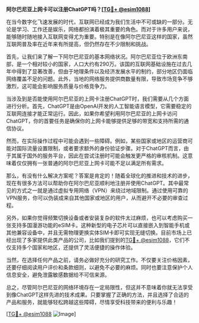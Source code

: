 **阿尔巴尼亚上网卡可以注册ChatGPT吗？[[TG💪+ @esim1088](https://t.me/s/esim1088)]**

在当今数字化飞速发展的时代，互联网已经成为我们生活中不可或缺的一部分。无论是学习、工作还是娱乐，网络都扮演着极其重要的角色。而对于许多用户来说，能够随时随地接入互联网变得尤为重要。特别是在像阿尔巴尼亚这样的国家，虽然互联网普及率在近年来有所提高，但仍然存在不少限制和挑战。

首先，让我们来了解一下阿尔巴尼亚的基本网络状况。阿尔巴尼亚位于欧洲东南部，是一个相对较小的国家，人口大约有290万。该国的互联网基础设施在过去几年中得到了显著改善，但由于地理条件以及经济发展水平的制约，部分地区仍面临网络覆盖不足的问题。此外，当地的网络服务提供商数量有限，导致市场竞争不够激烈，这可能会影响服务质量与价格竞争力。

当涉及到是否能使用阿尔巴尼亚的上网卡注册ChatGPT时，我们需要从几个方面进行分析。首先，ChatGPT是由OpenAI开发的人工智能语言模型，它需要稳定的互联网连接才能正常运行。因此，如果你希望利用阿尔巴尼亚的上网卡访问ChatGPT，你的首要任务是确保你的上网卡能够提供足够的带宽和支持所需的通信协议。

然而，在实际操作过程中可能会遇到一些障碍。例如，某些国家或地区的运营商可能对国际流量设置限制，或者要求额外的身份验证步骤。对于ChatGPT而言，由于其属于国外的服务平台，因此在尝试注册时可能会触发更严格的审核机制。这意味着仅仅拥有一张普通的阿尔巴尼亚上网卡可能不足以满足所有需求。

那么，有没有什么解决方案呢？答案是肯定的！随着全球化的推进和技术的进步，现在有很多方法可以帮助你在阿尔巴尼亚顺利地注册并使用ChatGPT。其中最常见的方式之一就是通过虚拟专用网络（VPN）来绕过地域限制。通过使用可靠的VPN服务，你可以伪装成来自其他国家或地区的用户，从而避开不必要的审查过程。

另外，如果你觉得频繁切换设备或者安装复杂的软件太过麻烦，也可以考虑购买一张支持多国漫游功能的eSIM卡。这种新型的电子芯片可以直接嵌入到智能手机或其他兼容设备中，并且无需物理更换实体SIM卡即可实现无缝切换。目前市场上已经出现了多家提供此类产品的公司，比如我们提到的[TG💪+ @esim1088](https://t.me/s/esim1088)，它们不仅支持多个国家和地区，还提供了灵活便捷的操作体验。

当然，在选择任何产品之前，请务必做好充分的研究工作。不仅要关注价格因素，还要仔细阅读用户评价和条款细则，以避免不必要的麻烦。同时也要注意保护个人信息安全，避免泄露敏感数据给不可信来源。

总之，尽管阿尔巴尼亚的网络环境存在一定局限性，但这并不意味着你就无法享受到像ChatGPT这样先进的技术成果。只要掌握了正确的方法，并且选择了合适的产品和服务，就能够轻松跨越这些障碍，尽情享受科技带来的便利与乐趣！

[[TG💪+ @esim1088](https://t.me/s/esim1088) ![Image](https://i.postimg.cc/4NQfJmqS/Snipaste-2025-05-13-00-14-12.png)]